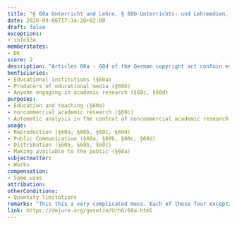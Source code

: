 ```yaml
---
title: "§ 60a Unterricht und Lehre, § 60b Unterrichts- und Lehrmedien, § 60c Wissenschaftliche Forschung, §60d Text und Data Mining"
date: 2020-09-06T17:14:20+02:00
draft: false
exceptions:
- info53a
memberstates:
- DE
score: 2
description: "Articles 60a - 60d of the German copyright act contain exceptions that are derived from article 5(3)a of the InfoSoc directive. These deal with Education and Teaching (§60a), educational materials(§60b), scientific research (§60c) and text and data mining (§60d)." 
benficiaries:
- Educational institutions (§60a)
- Producers of educational media (§60b)
- Anyone engaging in academic research (§60c, §60d)
purposes: 
- Education and teaching (§60a)
- noncommercial academic research (§60c)
- Automatic analysis in the context of noncommercial academic research (§60d)
usage:
- Reproduction (§60a, §60b, §60c, §60d) 
- Public Communication (§60a, §60b, §60c, §60d) 
- Distribution (§60a, §60b, §60c)
- Making available to the public (§60a)
subjectmatter:
- Works 
compensation: 
- Some uses
attribution: 
otherConditions:
- Quantity limitations
remarks: "This this a very complicated mess. Each of these four exceptions deserves its own analysis, there is lots of work to be done here" 
link: https://dejure.org/gesetze/UrhG/60a.html
---
```



